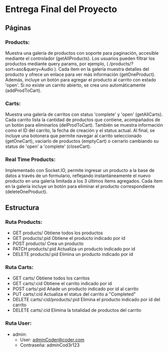 # Entrega Final del Proyecto

## Páginas
### Products:
Muestra una galería de productos con soporte para paginación, accesible mediante el controlador (getAllProducts). Los usuarios pueden filtrar los productos mediante query params, por ejemplo, ( /products/?sort=asc&query=Audio ). Cada ítem en la galería muestra detalles del producto y ofrece un enlace para ver más información (getOneProduct). Además, incluye un botón para agregar el producto al carrito con estado 'open'. Si no existe un carrito abierto, se crea uno automáticamente (addProdToCart).

### Carts:
Muestra una galería de carritos con status 'complete' y 'open' (getAllCarts). Cada carrito lista la cantidad de productos que contiene, acompañados de un botón para eliminarlos (delProdToCart). También se muestra información como el ID del carrito, la fecha de creación y el status actual. Al final, se incluye una botonera que permite navegar al carrito seleccionado (getOneCart), vaciarlo de productos (emptyCart) o cerrarlo cambiando su status de 'open' a 'complete' (closeCart).

###  Real Time Products:
Implementado con Socket.IO, permite ingresar un producto a la base de datos a través de un formulario, reflejando instantáneamente el nuevo producto en una galería limitada a los 3 últimos ítems agregados. Cada ítem en la galería incluye un botón para eliminar el producto correspondiente (deleteOneProduct).

## Estructura
### Ruta Products:
- GET products/ Obtiene todos los productos
- GET products/:pid Obtiene el producto indicado por id
- POST products/ Crea un producto
- PATCH products/:pid Actualiza un producto indicado por id
- DELETE products/:pid Elimina un producto indicado por id

### Ruta Carts:
- GET carts/ Obtiene todos los carritos
- GET carts/:cid Obtiene el carrito indicado por id
- POST carts/:pid Añade un producto indicado por id al carrito
- PUT carts/:cid Actualiza el status del carrito a "Completed"
- DELETE carts/:cid/products/:pid Elimina el producto indicado por id del carrito
- DELETE carts/:cid Elimina la totalidad de productos del carrito

### Ruta User:
- admin:
  - User: adminCoder@coder.com
  - Contraseña: adminCod3r123